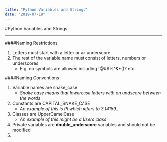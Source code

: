 ```yaml
---
title: "Python Variables and Strings"
date: "2019-07-18"
---
```


#Python Variables and Strings
___
####Naming Restrictions
1. Letters must start with a letter or an underscore
2. The rest of the variable name must consist of letters, numbers or underscores
   - E.g. no symbols are allowed including !@#$%^&*()? etc.

####Naming Conventions
1. Variable names are snake_case 
   - *Snake case means that lowercase letters with an undscore between the words*
2. Constants are CAPITAL_SNAKE_CASE
   - *An example of this is PI which refers to 3.14159...*
3.  Classes are UpperCamelCase
    -  *An example of this might be a Users class*
4.   Private variables are __double_underscore__ variables and should not be modified
5.   